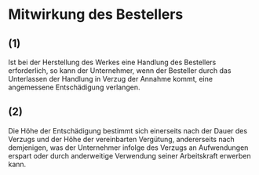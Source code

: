 # Mitwirkung des Bestellers



## (1)

 Ist bei der Herstellung des Werkes eine Handlung des Bestellers erforderlich, so kann der Unternehmer, wenn der Besteller durch das Unterlassen der Handlung in Verzug der Annahme kommt, eine angemessene Entschädigung verlangen.

## (2)

 Die Höhe der Entschädigung bestimmt sich einerseits nach der Dauer des Verzugs und der Höhe der vereinbarten Vergütung, andererseits nach demjenigen, was der Unternehmer infolge des Verzugs an Aufwendungen erspart oder durch anderweitige Verwendung seiner Arbeitskraft erwerben kann. 

